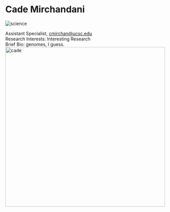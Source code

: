 # Cade Mirchandani

![science](https://img.shields.io/badge/FileType-cade-brightgreen)

Assistant Specialist, cmirchan@ucsc.edu  
Research Interests: Interesting Research  
Brief Bio: genomes, I guess.
<img src='2021-05-17.jpeg' alt='cade' width='500'/>
